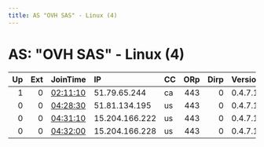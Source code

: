 ```yaml
---
title: AS "OVH SAS" - Linux (4)
---
```


# AS: "OVH SAS" - Linux (4)

|   Up |   Ext | JoinTime                                                                                              | IP             | CC   |   ORp |   Dirp | Version   | Contact   | Nickname            |   eFamMembers |
|-----:|------:|:------------------------------------------------------------------------------------------------------|:---------------|:-----|------:|-------:|:----------|:----------|:--------------------|--------------:|
|    1 |     0 | [02:11:10](https://nusenu.github.io/OrNetStats/w/relay/F4CD29F48C34A88F771096FBFDBDE91B3CC2D911.html) | 51.79.65.244   | ca   |   443 |      0 | 0.4.7.13  | None      | okok2302            |             1 |
|    0 |     0 | [04:28:30](https://nusenu.github.io/OrNetStats/w/relay/FB43204F29B5AFB79FAEFE030EF1BC270904C2E1.html) | 51.81.134.195  | us   |   443 |      0 | 0.4.7.13  | None      | WdbjRXkYBVtAPKP2fic |             1 |
|    0 |     0 | [04:31:10](https://nusenu.github.io/OrNetStats/w/relay/A6F426FA08521A811CF3E61805DF6BE16F3AFEFF.html) | 15.204.166.222 | us   |   443 |      0 | 0.4.7.13  | None      | vznTEf4gmahUzCCcox1 |             1 |
|    0 |     0 | [04:32:00](https://nusenu.github.io/OrNetStats/w/relay/7B4B9673F7B17A49BF602B9D3858DA1A3634FA9C.html) | 15.204.166.228 | us   |   443 |      0 | 0.4.7.13  | None      | W3JdHNHA1HjoVgwbvQi |             1 |
